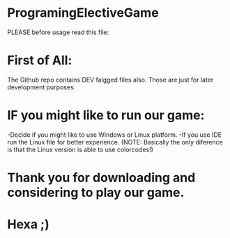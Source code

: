 # ProgramingElectiveGame
PLEASE before usage read this file:
  # First of All:
   The Github repo contains DEV falgged files also. Those are just for later development purposes. 
  # IF you might like to run our game:
   -Decide if you might like to use Windows or Linux platform.
   -If you use IDE run the Linux file for better experience.
      (NOTE: Basically the only diference is that the Linux version is able to use colorcodes!)
  # Thank you for downloading and considering to play our game.
  # Hexa ;)
